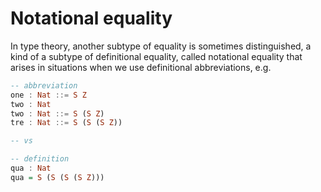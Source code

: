 # Notational equality

In type theory, another subtype of equality is sometimes distinguished, a kind of a subtype of definitional equality, called notational equality that arises in situations when we use definitional abbreviations, e.g.

```hs agda
-- abbreviation
one : Nat ::= S Z
two : Nat
two : Nat ::= S (S Z)
tre : Nat ::= S (S (S Z))

-- vs

-- definition
qua : Nat
qua = S (S (S (S Z)))
```

